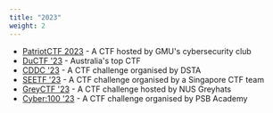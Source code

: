 ```yaml
---
title: "2023"
weight: 2
---
```


- [PatriotCTF 2023](/ctfs/patriotctf23/) - A CTF hosted by GMU's cybersecurity club
- [DuCTF '23](/ctfs/ductf23/) - Australia's top CTF
- [CDDC '23](/ctfs/cddc23/) - A CTF challenge organised by DSTA
- [SEETF '23](/ctfs/seetf23/) - A CTF challenge organised by a Singapore CTF team
- [GreyCTF '23](/ctfs/greyctf23/) - A CTF challenge hosted by NUS Greyhats
- [Cyber:100 '23](https://openhouse.psb-academy.edu.sg/cyber-100) - A CTF challenge organised by PSB Academy
